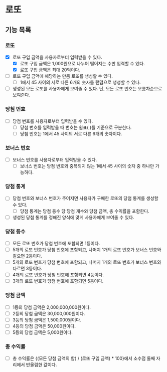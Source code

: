 # 로또

## 기능 목록

### 로또
- [x] 로또 구입 금액을 사용자로부터 입력받을 수 있다.
  - [x] 로또 구입 금액은 1,000원으로 나누어 떨어지는 수만 입력할 수 있다.
  - [x] 로또 구입 금액은 최대 20억이다.
- [ ] 로또 구입 금액에 해당하는 만큼 로또를 생성할 수 있다.
  - [ ] 1에서 45 사이의 서로 다른 6개의 숫자를 랜덤으로 생성할 수 있다.
- [ ] 생성된 모든 로또를 사용자에게 보여줄 수 있다. 단, 모든 로또 번호는 오름차순으로 보여준다.

### 당첨 번호
- [ ] 당첨 번호를 사용자로부터 입력받을 수 있다.
  - [ ] 당첨 번호를 입력받을 때 번호는 쉼표(,)를 기준으로 구분한다.
  - [ ] 당첨 번호는 1에서 45 사이의 서로 다른 6개의 숫자이다.

### 보너스 번호
- [ ] 보너스 번호를 사용자로부터 입력받을 수 있다.
  - [ ] 보너스 번호는 당첨 번호와 중복되지 않는 1에서 45 사이의 숫자 중 하나만 가능하다.

### 당첨 통계
- [ ] 당첨 번호와 보너스 번호가 주어지면 사용자가 구매한 로또의 당첨 통계를 생성할 수 있다.
  - [ ] 당첨 통계는 당첨 등수 당 당첨 개수와 당첨 금액, 총 수익률을 포함한다.
- [ ] 생성된 당첨 통계를 정해진 양식에 맞게 사용자에게 보여줄 수 있다.

### 당첨 등수
- [ ] 모든 로또 번호가 당첨 번호에 포함되면 1등이다.
- [ ] 5개의 로또 번호가 당첨 번호에 포함되고, 나머지 1개의 로또 번호가 보너스 번호와 같으면 2등이다.
- [ ] 5개의 로또 번호가 당첨 번호에 포함되고, 나머지 1개의 로또 번호가 보너스 번호와 다르면 3등이다.
- [ ] 4개의 로또 번호가 당첨 번호에 포함되면 4등이다.
- [ ] 3개의 로또 번호가 당첨 번호에 포함되면 5등이다.

### 당첨 금액
- [ ] 1등의 당첨 금액은 2,000,000,000원이다.
- [ ] 2등의 당첨 금액은 30,000,000원이다.
- [ ] 3등의 당첨 금액은 1,500,000원이다.
- [ ] 4등의 당첨 금액은 50,000원이다.
- [ ] 5등의 당첨 금액은 5,000원이다.

### 총 수익률
- [ ] 총 수익률은 {(모든 당첨 금액의 합) / (로또 구입 금액) * 100}에서 소수점 둘째 자리에서 반올림한 값이다.